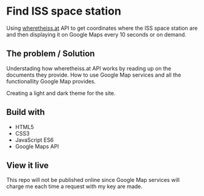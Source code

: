 # Find ISS space station

Using [wheretheiss.at](https://wheretheiss.at/) API to get coordinates where the ISS space station are and then displaying it on Google Maps every 10 seconds or on demand.

## The problem / Solution

Understading how wheretheiss.at API works by reading up on the documents they provide. How to use Google Map services and all the functionallity Google Map provides.

Creating a light and dark theme for the site.

## Build with 

* HTML5
* CSS3
* JavaScript ES6
* Google Maps API

## View it live

This repo will not be published online since Google Map services will charge me each time a request with my key are made.